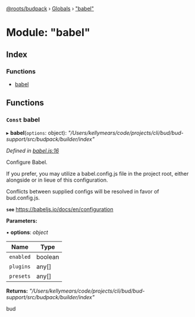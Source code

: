 [@roots/budpack](../README.md) › [Globals](../globals.md) › ["babel"](_babel_.md)

# Module: "babel"

## Index

### Functions

* [babel](_babel_.md#const-babel)

## Functions

### `Const` babel

▸ **babel**(`options`: object): *"/Users/kellymears/code/projects/cli/bud/bud-support/src/budpack/builder/index"*

*Defined in [babel.js:16](https://github.com/roots/bud-support/blob/91a13d1/src/budpack/builder/api/babel.js#L16)*

Configure Babel.

If you prefer, you may utilize a babel.config.js file in the project root,
either alongside or in lieue of this configuration.

Conflicts between supplied configs will be resolved in favor of bud.config.js.

**`see`** https://babeljs.io/docs/en/configuration

**Parameters:**

▪ **options**: *object*

Name | Type |
------ | ------ |
`enabled` | boolean |
`plugins` | any[] |
`presets` | any[] |

**Returns:** *"/Users/kellymears/code/projects/cli/bud/bud-support/src/budpack/builder/index"*

bud
